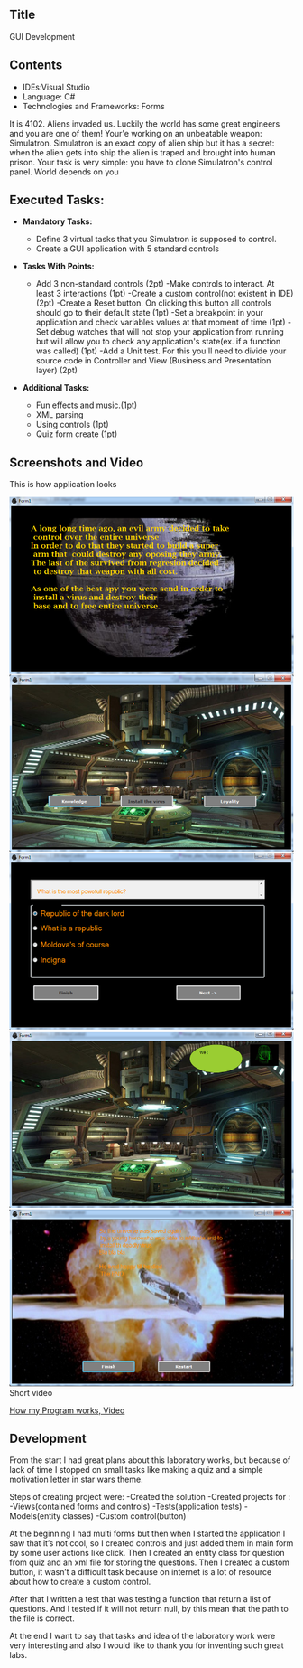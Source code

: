 
## Title

GUI Development

## Contents

  - IDEs:Visual Studio
  - Language: C#
  - Technologies and Frameworks: Forms

  It is 4102. Aliens invaded us. Luckily the world has some great engineers and you are one of them! Your'e working on an unbeatable weapon: Simulatron. Simulatron is an exact copy of alien ship but it has a secret: when the alien gets into ship the alien is traped and brought into human prison. Your task is very simple: you have to clone Simulatron's control panel. World depends on you

## Executed Tasks:
  - **Mandatory Tasks:**
    - Define 3 virtual tasks that you Simulatron is supposed to control.
    - Create a GUI application with 5 standard controls
  - **Tasks With Points:**
    -	Add 3 non-standard controls (2pt)
    -Make controls to interact. At least 3 interactions (1pt)
    -Create a custom control(not existent in IDE)(2pt)
    -Create a Reset button. On clicking this button all controls should go to their default state (1pt)
    -Set a breakpoint in your application and check variables values at that moment of time (1pt)
    -Set debug watches that will not stop your application from running but will allow you to check any application's               state(ex. if a function was called) (1pt)
    -Add a Unit test. For this you'll need to divide your source code in Controller and View (Business and Presentation           layer) (2pt)

  - **Additional Tasks:**
    - Fun effects and music.(1pt)
    - XML parsing
    - Using controls (1pt)
    - Quiz form create (1pt)



## Screenshots and Video

This is how application looks
    
![Screenshot1](https://raw.githubusercontent.com/TUM-FAF/FAF-121-Gaitur-Iurie/master/IDE/Lab%232/Screenshot_1.png)
![Screenshot2](https://raw.githubusercontent.com/TUM-FAF/FAF-121-Gaitur-Iurie/master/IDE/Lab%232/Screenshot_2.png)
![Screenshot3](https://raw.githubusercontent.com/TUM-FAF/FAF-121-Gaitur-Iurie/master/IDE/Lab%232/Screenshot_3.png)
![Screenshot4](https://raw.githubusercontent.com/TUM-FAF/FAF-121-Gaitur-Iurie/master/IDE/Lab%232/Screenshot_4.png)
![Screenshot5](https://raw.githubusercontent.com/TUM-FAF/FAF-121-Gaitur-Iurie/master/IDE/Lab%232/Screenshot_5.png)
Short video
  
  [How my Program works, Video](https://www.youtube.com/watch?v=mwS2vJE7GTc)



## Development
 
From the start I had great plans about this laboratory works, but because of lack of time I stopped on small tasks like making a quiz and a simple motivation letter in star wars theme.


Steps of creating project were: 
-Created the solution
    -Created projects for :
      -Views(contained forms and controls)
      -Tests(application tests)
      -Models(entity classes)
      -Custom control(button)
      
      
 At the beginning I had multi forms but then when I started the application I saw that it’s not cool, so I created controls and just added them in main form by some user actions like click.
Then I created an entity class for question from quiz and an xml file for storing the questions.
Then I created a custom button, it wasn’t a difficult task because on internet is a lot of resource about how to create a custom control.


 After that I written a test that was testing a function that return a list of questions.
And I tested if it will not return null, by this mean that the path to the file is correct.

  At the end I want to say that tasks and idea of the laboratory work were very interesting and also I would like to thank you for inventing such great labs.
